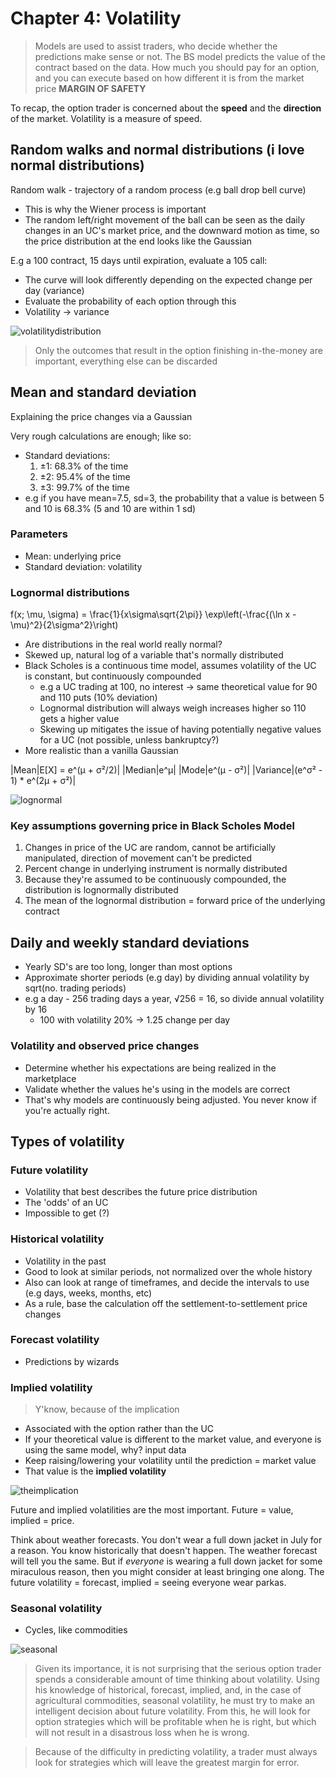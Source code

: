 # Chapter 4: Volatility
> Models are used to assist traders, who decide whether the predictions make sense or not. 
> The BS model predicts the value of the contract based on the data. How much you should pay for an option, and you can execute based on how different it is from the market price
> **MARGIN OF SAFETY**

To recap, the option trader is concerned about the **speed** and the **direction** of the market. Volatility is a measure of speed.

## Random walks and normal distributions (i love normal distributions)
Random walk - trajectory of a random process (e.g ball drop bell curve)
* This is why the Wiener process is important
* The random left/right movement of the ball can be seen as the daily changes in an UC's market price, and the downward motion as time, so the price distribution at the end looks like the Gaussian

E.g a 100 contract, 15 days until expiration, evaluate a 105 call:
* The curve will look differently depending on the expected change per day (variance)
* Evaluate the probability of each option through this
* Volatility -> variance

![volatilitydistribution](volatilitydistribution.png)

> Only the outcomes that result in the option finishing in-the-money are important, everything else can be discarded

## Mean and standard deviation
Explaining the price changes via a Gaussian

Very rough calculations are enough; like so:
* Standard deviations:
    1. ±1: 68.3% of the time
    2. ±2: 95.4% of the time
    3. ±3: 99.7% of the time
* e.g if you have mean=7.5, sd=3, the probability that a value is between 5 and 10 is 68.3% (5 and 10 are within 1 sd)

### Parameters 
* Mean: underlying price 
* Standard deviation: volatility

### Lognormal distributions

f(x; \mu, \sigma) = \frac{1}{x\sigma\sqrt{2\pi}} \exp\left(-\frac{(\ln x - \mu)^2}{2\sigma^2}\right)

* Are distributions in the real world really normal?
* Skewed up, natural log of a variable that's normally distributed
* Black Scholes is a continuous time model, assumes volatility of the UC is constant, but continuously compounded
    * e.g a UC trading at 100, no interest -> same theoretical value for 90 and 110 puts (10% deviation)
    * Lognormal distribution will always weigh increases higher so 110 gets a higher value
    * Skewing up mitigates the issue of having potentially negative values for a UC (not possible, unless bankruptcy?)
* More realistic than a vanilla Gaussian

|Mean|E[X] = e^(μ + σ²/2)|
|Median|e^μ|
|Mode|e^(μ - σ²)|
|Variance|(e^σ² - 1) * e^(2μ + σ²)|

![lognormal](lognormal.png)

### Key assumptions governing price in Black Scholes Model
1. Changes in price of the UC are random, cannot be artificially manipulated, direction of movement can't be predicted
2. Percent change in underlying instrument is normally distributed
3. Because they're assumed to be continuously compounded, the distribution is lognormally distributed
4. The mean of the lognormal distribution = forward price of the underlying contract

## Daily and weekly standard deviations
* Yearly SD's are too long, longer than most options
* Approximate shorter periods (e.g day) by dividing annual volatility by sqrt(no. trading periods)
* e.g a day - 256 trading days a year, √256 = 16, so divide annual volatility by 16
    * 100 with volatility 20% -> 1.25 change per day

### Volatility and observed price changes
* Determine whether his expectations are being realized in the marketplace
* Validate whether the values he's using in the models are correct
* That's why models are continuously being adjusted. You never know if you're actually right.

## Types of volatility
### Future volatility
* Volatility that best describes the future price distribution
* The 'odds' of an UC
* Impossible to get (?)

### Historical volatility
* Volatility in the past
* Good to look at similar periods, not normalized over the whole history
* Also can look at range of timeframes, and decide the intervals to use (e.g days, weeks, months, etc)
* As a rule, base the calculation off the settlement-to-settlement price changes

### Forecast volatility
* Predictions by wizards

### Implied volatility
> Y'know, because of the implication
* Associated with the option rather than the UC
* If your theoretical value is different to the market value, and everyone is using the same model, why? input data
* Keep raising/lowering your volatility until the prediction = market value
* That value is the **implied volatility**

![theimplication](impliedvolatility.png)

Future and implied volatilities are the most important. Future = value, implied = price.

Think about weather forecasts. You don't wear a full down jacket in July for a reason. You know historically that doesn't happen. The weather forecast will tell you the same. But if *everyone* is wearing a full down jacket for some miraculous reason, then you might consider at least bringing one along. The future volatility = forecast, implied = seeing everyone wear parkas.

### Seasonal volatility
* Cycles, like commodities

![seasonal](seasonalvolatility.png)

> Given its importance, it is not surprising that the serious option trader spends a considerable amount of time thinking about volatility. Using his knowledge of historical, forecast, implied, and, in the case of agricultural commodities, seasonal volatility, he must try to make an intelligent decision about future volatility. From this, he will look for option strategies which will be profitable when he is right, but which will not result in a disastrous loss when he is wrong. 

> Because of the difficulty in predicting volatility, a trader must always look for strategies which will leave the greatest margin for error.

